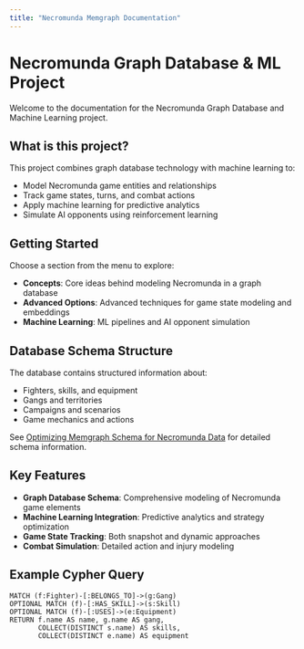 ```yaml
---
title: "Necromunda Memgraph Documentation"
---
```


# Necromunda Graph Database & ML Project

Welcome to the documentation for the Necromunda Graph Database and Machine Learning project.

## What is this project?

This project combines graph database technology with machine learning to:
- Model Necromunda game entities and relationships
- Track game states, turns, and combat actions
- Apply machine learning for predictive analytics
- Simulate AI opponents using reinforcement learning

## Getting Started

Choose a section from the menu to explore:

- **Concepts**: Core ideas behind modeling Necromunda in a graph database
- **Advanced Options**: Advanced techniques for game state modeling and embeddings
- **Machine Learning**: ML pipelines and AI opponent simulation

## Database Schema Structure

The database contains structured information about:

- Fighters, skills, and equipment
- Gangs and territories
- Campaigns and scenarios
- Game mechanics and actions

See [Optimizing Memgraph Schema for Necromunda Data](/docs/machine_learning_with_necromunda/optimizing-memgraph-schema-necromunda-data/) for detailed schema information.

## Key Features

- **Graph Database Schema**: Comprehensive modeling of Necromunda game elements
- **Machine Learning Integration**: Predictive analytics and strategy optimization
- **Game State Tracking**: Both snapshot and dynamic approaches
- **Combat Simulation**: Detailed action and injury modeling

## Example Cypher Query

```cypher
MATCH (f:Fighter)-[:BELONGS_TO]->(g:Gang)
OPTIONAL MATCH (f)-[:HAS_SKILL]->(s:Skill)
OPTIONAL MATCH (f)-[:USES]->(e:Equipment)
RETURN f.name AS name, g.name AS gang, 
       COLLECT(DISTINCT s.name) AS skills,
       COLLECT(DISTINCT e.name) AS equipment
```
